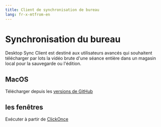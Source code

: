 ```yaml
---
title: Client de synchronisation de bureau
lang: fr-x-mtfrom-en
---
```

<h1> Synchronisation du bureau </h1> 

<Leader> 

 Desktop Sync Client est destiné aux utilisateurs avancés qui souhaitent télécharger par lots la vidéo brute d&#39;une séance entière dans un magasin local pour la sauvegarde ou l&#39;édition.  

</Leader> 

<h2> MacOS </h2> 

 Télécharger depuis les <a href="https://github.com/our-story-media/ourstory-desktop/releases/latest/download/Our.Story.Sync-1.1.pkg">versions de GitHub</a>  

<h2> les fenêtres </h2> 

 Exécuter à partir de <a href="https://raw.githubusercontent.com/our-story-media/ourstory-desktop/master/installs/setup.exe">ClickOnce</a>  

